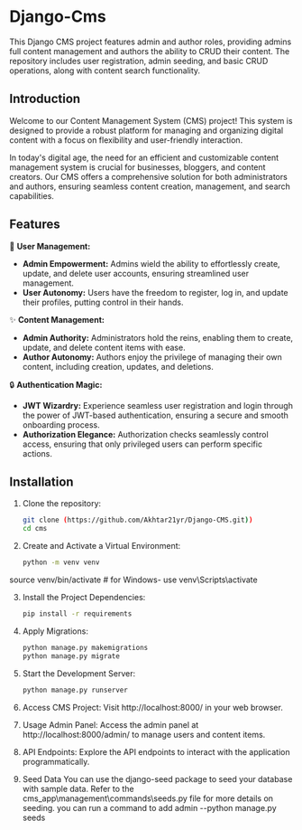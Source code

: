 # Django-Cms

This Django CMS project features admin and author roles, providing admins full content management and authors the ability to CRUD their content. The repository includes user registration, admin seeding, and basic CRUD operations, along with content search functionality.


## Introduction

Welcome to our Content Management System (CMS) project! This system is designed to provide a robust platform for managing and organizing digital content with a focus on flexibility and user-friendly interaction.

In today's digital age, the need for an efficient and customizable content management system is crucial for businesses, bloggers, and content creators. Our CMS offers a comprehensive solution for both administrators and authors, ensuring seamless content creation, management, and search capabilities.


## Features

👤 **User Management:**
  - **Admin Empowerment:** Admins wield the ability to effortlessly create, update, and delete user accounts, ensuring streamlined user management.
  - **User Autonomy:** Users have the freedom to register, log in, and update their profiles, putting control in their hands.

✨ **Content Management:**
  - **Admin Authority:** Administrators hold the reins, enabling them to create, update, and delete content items with ease.
  - **Author Autonomy:** Authors enjoy the privilege of managing their own content, including creation, updates, and deletions.

🔒 **Authentication Magic:**
  - **JWT Wizardry:** Experience seamless user registration and login through the power of JWT-based authentication, ensuring a secure and smooth onboarding process.
  - **Authorization Elegance:** Authorization checks seamlessly control access, ensuring that only privileged users can perform specific actions.

## Installation

1. Clone the repository:

   ```bash
   git clone (https://github.com/Akhtar21yr/Django-CMS.git))
   cd cms

2. Create and Activate a Virtual Environment:
    ```bash
    python -m venv venv
source venv/bin/activate  # for Windows- use venv\Scripts\activate


3. Install the Project Dependencies:
    ```bash
    pip install -r requirements

4. Apply Migrations:
    ```bash
    python manage.py makemigrations
    python manage.py migrate

5. Start the Development Server:
    ```bash
    python manage.py runserver

6. Access CMS Project:
Visit http://localhost:8000/ in your web browser.

7. Usage
Admin Panel: Access the admin panel at http://localhost:8000/admin/ to manage users and content items.

8. API Endpoints: Explore the API endpoints to interact with the application programmatically.

9. Seed Data
You can use the django-seed package to seed your database with sample data. Refer to the cms_app\management\commands\seeds.py file for more details on seeding.
you can run a command to add admin
--python manage.py seeds
